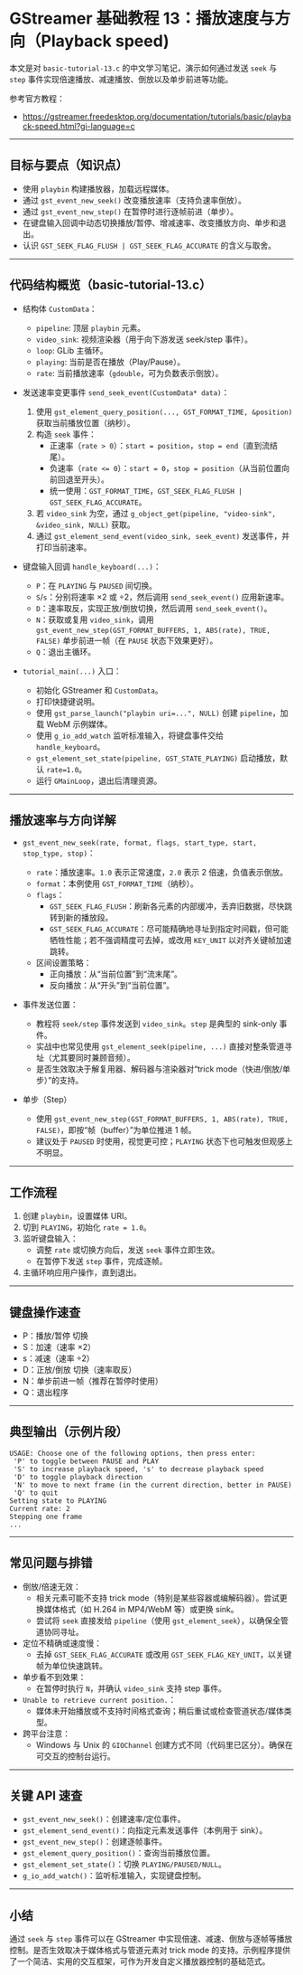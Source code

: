 # GStreamer 基础教程 13：播放速度与方向（Playback speed)

本文是对 `basic-tutorial-13.c` 的中文学习笔记，演示如何通过发送 `seek` 与 `step` 事件实现倍速播放、减速播放、倒放以及单步前进等功能。

参考官方教程：
- https://gstreamer.freedesktop.org/documentation/tutorials/basic/playback-speed.html?gi-language=c

---

## 目标与要点（知识点）
- 使用 `playbin` 构建播放器，加载远程媒体。
- 通过 `gst_event_new_seek()` 改变播放速率（支持负速率倒放）。
- 通过 `gst_event_new_step()` 在暂停时进行逐帧前进（单步）。
- 在键盘输入回调中动态切换播放/暂停、增减速率、改变播放方向、单步和退出。
- 认识 `GST_SEEK_FLAG_FLUSH | GST_SEEK_FLAG_ACCURATE` 的含义与取舍。

---

## 代码结构概览（basic-tutorial-13.c）

- 结构体 `CustomData`：
  - `pipeline`: 顶层 `playbin` 元素。
  - `video_sink`: 视频渲染器（用于向下游发送 seek/step 事件）。
  - `loop`: GLib 主循环。
  - `playing`: 当前是否在播放（Play/Pause）。
  - `rate`: 当前播放速率（`gdouble`，可为负数表示倒放）。

- 发送速率变更事件 `send_seek_event(CustomData* data)`：
  1. 使用 `gst_element_query_position(..., GST_FORMAT_TIME, &position)` 获取当前播放位置（纳秒）。
  2. 构造 `seek` 事件：
     - 正速率（`rate > 0`）：`start = position`，`stop = end`（直到流结尾）。
     - 负速率（`rate <= 0`）：`start = 0`，`stop = position`（从当前位置向前回退至开头）。
     - 统一使用：`GST_FORMAT_TIME`，`GST_SEEK_FLAG_FLUSH | GST_SEEK_FLAG_ACCURATE`。
  3. 若 `video_sink` 为空，通过 `g_object_get(pipeline, "video-sink", &video_sink, NULL)` 获取。
  4. 通过 `gst_element_send_event(video_sink, seek_event)` 发送事件，并打印当前速率。

- 键盘输入回调 `handle_keyboard(...)`：
  - `P`：在 `PLAYING` 与 `PAUSED` 间切换。
  - `S`/`s`：分别将速率 ×2 或 ÷2，然后调用 `send_seek_event()` 应用新速率。
  - `D`：速率取反，实现正放/倒放切换，然后调用 `send_seek_event()`。
  - `N`：获取或复用 `video_sink`，调用 `gst_event_new_step(GST_FORMAT_BUFFERS, 1, ABS(rate), TRUE, FALSE)` 单步前进一帧（在 `PAUSE` 状态下效果更好）。
  - `Q`：退出主循环。

- `tutorial_main(...)` 入口：
  - 初始化 GStreamer 和 `CustomData`。
  - 打印快捷键说明。
  - 使用 `gst_parse_launch("playbin uri=...", NULL)` 创建 `pipeline`，加载 WebM 示例媒体。
  - 使用 `g_io_add_watch` 监听标准输入，将键盘事件交给 `handle_keyboard`。
  - `gst_element_set_state(pipeline, GST_STATE_PLAYING)` 启动播放，默认 `rate=1.0`。
  - 运行 `GMainLoop`，退出后清理资源。

---

## 播放速率与方向详解

- `gst_event_new_seek(rate, format, flags, start_type, start, stop_type, stop)`：
  - `rate`：播放速率。`1.0` 表示正常速度，`2.0` 表示 2 倍速，负值表示倒放。
  - `format`：本例使用 `GST_FORMAT_TIME`（纳秒）。
  - `flags`：
    - `GST_SEEK_FLAG_FLUSH`：刷新各元素的内部缓冲，丢弃旧数据，尽快跳转到新的播放段。
    - `GST_SEEK_FLAG_ACCURATE`：尽可能精确地寻址到指定时间戳，但可能牺牲性能；若不强调精度可去掉，或改用 `KEY_UNIT` 以对齐关键帧加速跳转。
  - 区间设置策略：
    - 正向播放：从“当前位置”到“流末尾”。
    - 反向播放：从“开头”到“当前位置”。

- 事件发送位置：
  - 教程将 `seek/step` 事件发送到 `video_sink`。`step` 是典型的 sink-only 事件。
  - 实战中也常见使用 `gst_element_seek(pipeline, ...)` 直接对整条管道寻址（尤其要同时兼顾音频）。
  - 是否生效取决于解复用器、解码器与渲染器对“trick mode（快进/倒放/单步）”的支持。

- 单步（Step）
  - 使用 `gst_event_new_step(GST_FORMAT_BUFFERS, 1, ABS(rate), TRUE, FALSE)`，即按“帧（buffer）”为单位推进 1 帧。
  - 建议处于 `PAUSED` 时使用，视觉更可控；`PLAYING` 状态下也可触发但观感上不明显。

---

## 工作流程

1. 创建 `playbin`，设置媒体 URI。
2. 切到 `PLAYING`，初始化 `rate = 1.0`。
3. 监听键盘输入：
   - 调整 `rate` 或切换方向后，发送 `seek` 事件立即生效。
   - 在暂停下发送 `step` 事件，完成逐帧。
4. 主循环响应用户操作，直到退出。

---

## 键盘操作速查
- P：播放/暂停 切换
- S：加速（速率 ×2）
- s：减速（速率 ÷2）
- D：正放/倒放 切换（速率取反）
- N：单步前进一帧（推荐在暂停时使用）
- Q：退出程序

---

## 典型输出（示例片段）
```
USAGE: Choose one of the following options, then press enter:
 'P' to toggle between PAUSE and PLAY
 'S' to increase playback speed, 's' to decrease playback speed
 'D' to toggle playback direction
 'N' to move to next frame (in the current direction, better in PAUSE)
 'Q' to quit
Setting state to PLAYING
Current rate: 2
Stepping one frame
...
```

---

## 常见问题与排错
- 倒放/倍速无效：
  - 相关元素可能不支持 trick mode（特别是某些容器或编解码器）。尝试更换媒体格式（如 H.264 in MP4/WebM 等）或更换 sink。
  - 尝试将 `seek` 直接发给 `pipeline`（使用 `gst_element_seek`），以确保全管道协同寻址。
- 定位不精确或速度慢：
  - 去掉 `GST_SEEK_FLAG_ACCURATE` 或改用 `GST_SEEK_FLAG_KEY_UNIT`，以关键帧为单位快速跳转。
- 单步看不到效果：
  - 在暂停时执行 `N`，并确认 `video_sink` 支持 step 事件。
- `Unable to retrieve current position.`：
  - 媒体未开始播放或不支持时间格式查询；稍后重试或检查管道状态/媒体类型。
- 跨平台注意：
  - Windows 与 Unix 的 `GIOChannel` 创建方式不同（代码里已区分）。确保在可交互的控制台运行。

---

## 关键 API 速查
- `gst_event_new_seek()`：创建速率/定位事件。
- `gst_element_send_event()`：向指定元素发送事件（本例用于 sink）。
- `gst_event_new_step()`：创建逐帧事件。
- `gst_element_query_position()`：查询当前播放位置。
- `gst_element_set_state()`：切换 `PLAYING/PAUSED/NULL`。
- `g_io_add_watch()`：监听标准输入，实现键盘控制。

---

## 小结
通过 `seek` 与 `step` 事件可以在 GStreamer 中实现倍速、减速、倒放与逐帧等播放控制。是否生效取决于媒体格式与管道元素对 trick mode 的支持。示例程序提供了一个简洁、实用的交互框架，可作为开发自定义播放器控制的基础范式。
